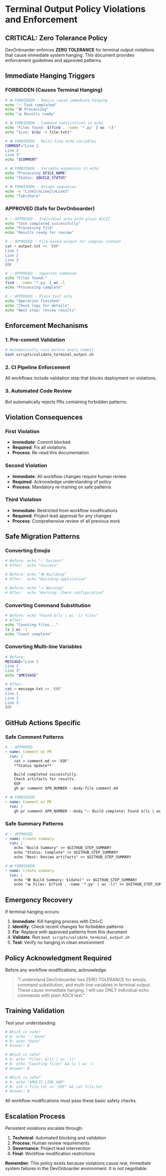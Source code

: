 # Terminal Output Policy Violations and Enforcement

## CRITICAL: Zero Tolerance Policy

DevOnboarder enforces **ZERO TOLERANCE** for terminal output violations that cause immediate system hanging. This document provides enforcement guidelines and approved patterns.

## Immediate Hanging Triggers

### FORBIDDEN (Causes Terminal Hanging)

```bash
# ❌ FORBIDDEN - Emojis cause immediate hanging
echo "✅ Task completed"
echo "🛠️ Processing"
echo "📊 Results ready"

# ❌ FORBIDDEN - Command substitution in echo
echo "Files found: $(find . -name '*.py' | wc -l)"
echo "Size: $(du -h file.txt)"

# ❌ FORBIDDEN - Multi-line echo variables
COMMENT="Line 1
Line 2
Line 3"
echo "$COMMENT"

# ❌ FORBIDDEN - Variable expansion in echo
echo "Processing $FILE_NAME"
echo "Status: $BUILD_STATUS"

# ❌ FORBIDDEN - Escape sequences
echo -e "Line1\nLine2\nLine3"
echo "Tab\there"
```

### APPROVED (Safe for DevOnboarder)

```bash
# ✅ APPROVED - Individual echo with plain ASCII
echo "Task completed successfully"
echo "Processing file"
echo "Results ready for review"

# ✅ APPROVED - File-based output for complex content
cat > output.txt << 'EOF'
Line 1
Line 2
Line 3
EOF

# ✅ APPROVED - Separate commands
echo "Files found:"
find . -name '*.py' | wc -l
echo "Processing complete"

# ✅ APPROVED - Plain text only
echo "Operation finished"
echo "Check logs for details"
echo "Next step: review results"
```

## Enforcement Mechanisms

### 1. Pre-commit Validation

```bash
# Automatically runs before every commit
bash scripts/validate_terminal_output.sh
```

### 2. CI Pipeline Enforcement

All workflows include validation step that blocks deployment on violations.

### 3. Automated Code Review

Bot automatically rejects PRs containing forbidden patterns.

## Violation Consequences

### First Violation

- **Immediate**: Commit blocked
- **Required**: Fix all violations
- **Process**: Re-read this documentation

### Second Violation

- **Immediate**: All workflow changes require human review
- **Required**: Acknowledge understanding of policy
- **Process**: Mandatory re-training on safe patterns

### Third Violation

- **Immediate**: Restricted from workflow modifications
- **Required**: Project lead approval for any changes
- **Process**: Comprehensive review of all previous work

## Safe Migration Patterns

### Converting Emojis

```bash
# Before: echo "✅ Success"
# After:  echo "Success"

# Before: echo "🛠️ Building"
# After:  echo "Building application"

# Before: echo "⚠️ Warning"
# After:  echo "Warning: Check configuration"
```

### Converting Command Substitution

```bash
# Before: echo "Found $(ls | wc -l) files"
# After:
echo "Counting files..."
ls | wc -l
echo "Count complete"
```

### Converting Multi-line Variables

```bash
# Before:
MESSAGE="Line 1
Line 2
Line 3"
echo "$MESSAGE"

# After:
cat > message.txt << 'EOF'
Line 1
Line 2
Line 3
EOF
```

## GitHub Actions Specific

### Safe Comment Patterns

```yaml
# ✅ APPROVED
- name: Comment on PR
  run: |
    cat > comment.md << 'EOF'
    **Status Update**

    Build completed successfully.
    Check artifacts for results.
    EOF
    gh pr comment $PR_NUMBER --body-file comment.md

# ❌ FORBIDDEN
- name: Comment on PR
  run: |
    gh pr comment $PR_NUMBER --body "✅ Build complete! Found $(ls | wc -l) files"
```

### Safe Summary Patterns

```yaml
# ✅ APPROVED
- name: Create summary
  run: |
    echo "Build Summary" >> $GITHUB_STEP_SUMMARY
    echo "Status: Complete" >> $GITHUB_STEP_SUMMARY
    echo "Next: Review artifacts" >> $GITHUB_STEP_SUMMARY

# ❌ FORBIDDEN
- name: Create summary
  run: |
    echo "🛠️ Build Summary: $(date)" >> $GITHUB_STEP_SUMMARY
    echo "📊 Files: $(find . -name '*.py' | wc -l)" >> $GITHUB_STEP_SUMMARY
```

## Emergency Recovery

If terminal hanging occurs:

1. **Immediate**: Kill hanging process with Ctrl+C
2. **Identify**: Check recent changes for forbidden patterns
3. **Fix**: Replace with approved patterns from this document
4. **Validate**: Run `bash scripts/validate_terminal_output.sh`
5. **Test**: Verify no hanging in clean environment

## Policy Acknowledgment Required

Before any workflow modifications, acknowledge:

> "I understand DevOnboarder has ZERO TOLERANCE for emojis, command substitution,
> and multi-line variables in terminal output. These cause immediate hanging.
> I will use ONLY individual echo commands with plain ASCII text."

## Training Validation

Test your understanding:

```bash
# Which is safe?
# A: echo "✅ Done"
# B: echo "Done"
# Answer: B

# Which is safe?
# A: echo "Files: $(ls | wc -l)"
# B: echo "Counting files" && ls | wc -l
# Answer: B

# Which is safe?
# A: echo "$MULTI_LINE_VAR"
# B: cat > file.txt << 'EOF' && cat file.txt
# Answer: B
```

All workflow modifications must pass these basic safety checks.

## Escalation Process

Persistent violations escalate through:

1. **Technical**: Automated blocking and validation
2. **Process**: Human review requirements
3. **Governance**: Project lead intervention
4. **Final**: Workflow modification restrictions

**Remember**: This policy exists because violations cause real, immediate system failures in the DevOnboarder environment. It is not negotiable.
